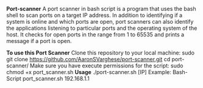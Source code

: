 **Port-scanner**
A port scanner in bash script is a program that uses the bash shell to scan ports on a target IP address. In addition to identifying if a system is online and which ports are open, port scanners can also identify the applications listening to particular ports and the operating system of the host. It checks for open ports in the range from 1 to 65535 and prints a message if a port is open.

**To use this Port Scanner**
Clone this repository to your local machine:
sudo git clone https://github.com/AaronSVarghese/port-scanner.git
cd port-scanner/
Make sure you have execute permissions for the script:
sudo chmod +x port_scanner.sh
**Usage**
./port-scanner.sh [IP]
Example:
Bash-Script port_scanner.sh 192.168.1.1
